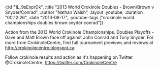 {:id "1L_9sEnprDk",
 :title "2013 World Crokinole Doubles - Brown/Brown v Snyder/Conrad",
 :author "Nathan Walsh",
 :layout :youtube,
 :duration "00:12:26",
 :date "2013-08-17",
 :youtube-tags
 ["crokinole world championships doubles brown snyder conrad"]}


Action from the 2013 World Crokinole Championships. Doubles Playoffs - Dave and Matt Brown face off against John Conrad and Tony Snyder. For more from CrokinoleCentre, find full tournament previews and reviews at http://crokinolecentre.blogspot.ca

Follow crokinole results and action as it's happening on Twitter @CrokinoleCentre, https://twitter.com/CrokinoleCentre
